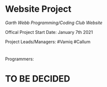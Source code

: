 # Website Project
 *Garth Webb Programming/Coding Club Website*


Offical Project Start Date:
January 7th 2021

Project Leads/Managers:
#Vamiq
#Callum
#


Programmers:
#
#       
#           TO BE DECIDED
#           
#
#

